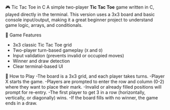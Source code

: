 🎮 Tic Tac Toe in C
A simple two-player **Tic Tac Toe** game written in C, played directly in the terminal. This version uses a 3x3 board and basic console input/output, making it a great beginner project to understand game logic, arrays, and conditionals.

🧠 Game Features
- 3x3 classic Tic Tac Toe grid
- Two-player turn-based gameplay (`X` and `O`)
- Input validation (prevents invalid or occupied moves)
- Winner and draw detection
- Clear terminal-based UI

 🎯 How to Play
-The board is a 3x3 grid, and each player takes turns.
-Player X starts the game.
-Players are prompted to enter the row and column (0-2) where they want to place their mark.
-Invalid or already filled positions will prompt for re-entry.
-The first player to get 3 in a row (horizontally, vertically, or diagonally) wins.
-If the board fills with no winner, the game ends in a draw.



